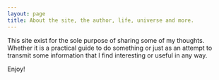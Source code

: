 ```yaml
---
layout: page
title: About the site, the author, life, universe and more.
---
```


This site exist for the sole purpose of sharing some of my thoughts. Whether it is a practical guide to do something or
just as an attempt to transmit some information that I find interesting or useful in any way.

Enjoy!

